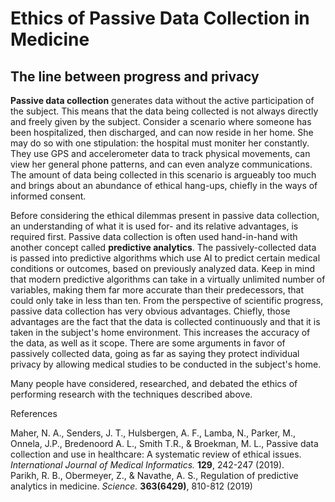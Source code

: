 # Ethics of Passive Data Collection in Medicine
## The line between progress and privacy

**Passive data collection** generates data without the active participation of the subject. This means that the data being collected is not always directly and freely given by the subject. Consider a scenario where someone has been hospitalized, then discharged, and can now reside in her home. She may do so with one stipulation: the hospital must moniter her constantly. They use GPS and accelerometer data to track physical movements, can view her general phone patterns, and can even analyze communications. The amount of data being collected in this scenario is argueably too much and brings about an abundance of ethical hang-ups, chiefly in the ways of informed consent.

Before considering the ethical dilemmas present in passive data collection, an understanding of what it is used for- and its relative advantages, is required first. Passive data collection is often used hand-in-hand with another concept called **predictive analytics**. The passively-collected data is passed into predictive algorithms which use AI to predict certain medical conditions or outcomes, based on previously analyzed data. Keep in mind that modern predictive algorithms can take in a virtually unlimited number of variables, making them far more accurate than their predecessors, that could only take in less than ten. From the perspective of scientific progress, passive data collection has very obvious advantages. Chiefly, those advantages are the fact that the data is collected continuously and that it is taken in the subject's home environment. This increases the accuracy of the data, as well as it scope. There are some arguments in favor of passively collected data, going as far as saying they protect individual privacy by allowing medical studies to be conducted in the subject's home. 

Many people have considered, researched, and debated the ethics of performing research with the techniques described above.

References

Maher, N. A., Senders, J. T., Hulsbergen, A. F., Lamba, N., Parker, M., Onnela, J.P., Bredenoord A. L., Smith T.R., & Broekman, M. L., Passive data collection and use in healthcare: A systematic review of ethical issues. *International Journal of Medical Informatics.* **129**, 242-247 (2019). </br>
Parikh, R. B., Obermeyer, Z., & Navathe, A. S., Regulation of predictive analytics in medicine. *Science.* **363(6429)**, 810-812 (2019) <br/>
         
<!-- Notes:
PDC: data generated without the active participation of the subject
primary focus of study: informational privacy, informed consentm and data security
phone tracks gps/accelerometer data - physical movements
general phone usage: patterns, "communicative metadata"
progress: this data is in an individual's standard lifestyle, not a hospital or with extenuating circumstances. this data is also collected countinously
since the data is collected in a home evirionment, the subject can end up sharing data that wasn't intended (arg against: enhance privacy - allow treatment to be administer in the home environment)
consent: current methods of obtaining informed consent are not enough: no one reads the terms and conditions. literally no one. *even* if people did, the issue of third parties comes in: who has borrowed your phone for a phone call or a google search? conclusions of passive data could involve family member who didnt provide consent. What about texts and private messages on social media?  
proposed solution? interactive consent features. constantly checking in, offer a spectrum of consent
what if you get consent? this still causes people to feel "tracked"; what should be done with accidental findings?
-----
clinicians don't understand algorithms the way they understoof the old ones - harder to evaluate - can't be held to traditional clinic trial standards: what *should* the standard be
what exactly is predictive analytics? use of predictive algorithms on a set of input variable to predict an outcome -->
